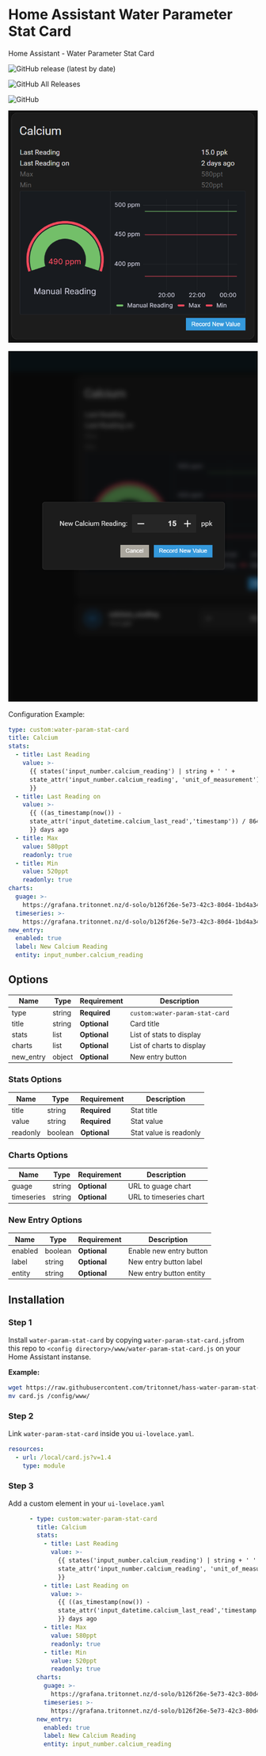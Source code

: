 # Home Assistant Water Parameter Stat Card
Home Assistant - Water Parameter Stat Card

![GitHub release (latest by date)](https://img.shields.io/github/v/release/tritonnet/hass-water-param-stat-card)

![GitHub All Releases](https://img.shields.io/github/downloads/tritonnet/hass-water-param-stat-card/total)

![GitHub](https://img.shields.io/github/license/tritonnet/hass-water-param-stat-card)

![Card View](./docs/images/card_view.png)

![Card View](./docs/images/card_new_entry_view.png)

Configuration Example:
```yaml
type: custom:water-param-stat-card
title: Calcium
stats:
  - title: Last Reading
    value: >-
      {{ states('input_number.calcium_reading') | string + ' ' +
      state_attr('input_number.calcium_reading', 'unit_of_measurement') | string
      }}
  - title: Last Reading on
    value: >-
      {{ ((as_timestamp(now()) -
      state_attr('input_datetime.calcium_last_read','timestamp')) / 86400) | int
      }} days ago
  - title: Max
    value: 580ppt
    readonly: true
  - title: Min
    value: 520ppt
    readonly: true
charts:
  guage: >-
    https://grafana.tritonnet.nz/d-solo/b126f26e-5e73-42c3-80d4-1bd4a342c93d/main-aquarium-calcium-reading?orgId=1&panelId=2
  timeseries: >-
    https://grafana.tritonnet.nz/d-solo/b126f26e-5e73-42c3-80d4-1bd4a342c93d/main-aquarium-calcium-reading?orgId=1&panelId=1
new_entry:
  enabled: true
  label: New Calcium Reading
  entity: input_number.calcium_reading

```

## Options

| Name | Type | Requirement | Description
| ---- | ---- | ------- | -----------
| type | string | **Required** | `custom:water-param-stat-card`
| title | string | **Optional** | Card title
| stats | list | **Optional** | List of stats to display
| charts | list | **Optional** | List of charts to display
| new_entry | object | **Optional** | New entry button

### Stats Options

| Name | Type | Requirement | Description
| ---- | ---- | ------- | -----------
| title | string | **Required** | Stat title
| value | string | **Required** | Stat value
| readonly | boolean | **Optional** | Stat value is readonly

### Charts Options

| Name | Type | Requirement | Description
| ---- | ---- | ------- | -----------
| guage | string | **Optional** | URL to guage chart
| timeseries | string | **Optional** | URL to timeseries chart

### New Entry Options

| Name | Type | Requirement | Description
| ---- | ---- | ------- | -----------
| enabled | boolean | **Optional** | Enable new entry button
| label | string | **Optional** | New entry button label
| entity | string | **Optional** | New entry button entity

## Installation

### Step 1

Install `water-param-stat-card` by copying `water-param-stat-card.js`from this repo to `<config directory>/www/water-param-stat-card.js` on your Home Assistant instanse.

**Example:**

```bash
wget https://raw.githubusercontent.com/tritonnet/hass-water-param-stat-card/master/card.js
mv card.js /config/www/
```

### Step 2

Link `water-param-stat-card` inside you `ui-lovelace.yaml`.

```yaml
resources:
  - url: /local/card.js?v=1.4
	type: module
```

### Step 3

Add a custom element in your `ui-lovelace.yaml`

```yaml
	  - type: custom:water-param-stat-card
		title: Calcium
		stats:
		  - title: Last Reading
			value: >-
			  {{ states('input_number.calcium_reading') | string + ' ' +
			  state_attr('input_number.calcium_reading', 'unit_of_measurement') | string
			  }}
		  - title: Last Reading on
			value: >-
			  {{ ((as_timestamp(now()) -
			  state_attr('input_datetime.calcium_last_read','timestamp')) / 86400) | int
			  }} days ago
		  - title: Max
			value: 580ppt
			readonly: true
		  - title: Min
			value: 520ppt
			readonly: true
		charts:
		  guage: >-
			https://grafana.tritonnet.nz/d-solo/b126f26e-5e73-42c3-80d4-1bd4a342c93d/main-aquarium-calcium-reading?orgId=1&panelId=2
		  timeseries: >-
			https://grafana.tritonnet.nz/d-solo/b126f26e-5e73-42c3-80d4-1bd4a342c93d/main-aquarium-calcium-reading?orgId=1&panelId=1
		new_entry:
		  enabled: true
		  label: New Calcium Reading
		  entity: input_number.calcium_reading
```
